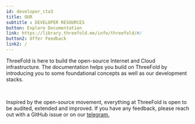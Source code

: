 ```yaml
---
id: developer_cta3
title: OUR  
subtitle : DEVELOPER RESOURCES
button: Explore Documentation
link: https://library.threefold.me/info/threefold/#/
button2: Offer Feedback
link2: /
---
```

ThreeFold is here to build the open-source Internet and Cloud infrastructure. 
The documentation helps you build on ThreeFold by introducing you to some foundational concepts as well as our  development stacks.

<br>

Inspired by the open-source movement, everything at ThreeFold is open to be audited, extended and improved. If you have any feedback, please reach out with a GitHub issue or on our [telegram.](https://t.me/threefoldnews)



